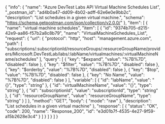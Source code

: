 {
  "info": {
    "name": "Azure DevTest Labs API Virtual Machine Schedules List",
    "_postman_id": "ad4b0a47-dd09-4b02-adff-62e6e0e9bb2c",
    "description": "List schedules in a given virtual machine.",
    "schema": "https://schema.getpostman.com/json/collection/v2.0.0/"
  },
  "item": [
    {
      "name": "virtual machine schedules",
      "item": [
        {
          "id": "9374b705-d215-42e9-aa86-f57b2a8c8b79",
          "name": "VirtualMachineSchedules_List",
          "request": {
            "url": {
              "protocol": "http",
              "host": "management.azure.com",
              "path": [
                "subscriptions/:subscriptionId/resourceGroups/:resourceGroupName/providers/Microsoft.DevTestLab/labs/:labName/virtualmachines/:virtualMachineName/schedules"
              ],
              "query": [
                {
                  "key": "$expand",
                  "value": "%7B%7D",
                  "disabled": false
                },
                {
                  "key": "$filter",
                  "value": "%7B%7D",
                  "disabled": false
                },
                {
                  "key": "$orderby",
                  "value": "%7B%7D",
                  "disabled": false
                },
                {
                  "key": "$top",
                  "value": "%7B%7D",
                  "disabled": false
                },
                {
                  "key": "No Name",
                  "value": "%7B%7D",
                  "disabled": false
                }
              ],
              "variable": [
                {
                  "id": "labName",
                  "value": "{}",
                  "type": "string"
                },
                {
                  "id": "virtualMachineName",
                  "value": "{}",
                  "type": "string"
                },
                {
                  "id": "subscriptionId",
                  "value": "subscriptionId",
                  "type": "string"
                },
                {
                  "id": "resourceGroupName",
                  "value": "resourceGroupName",
                  "type": "string"
                }
              ]
            },
            "method": "GET",
            "body": {
              "mode": "raw"
            },
            "description": "List schedules in a given virtual machine"
          },
          "response": [
            {
              "status": "OK",
              "code": 200,
              "name": "Response_200",
              "id": "e3d01b7f-4535-4e27-9f59-a15b2628e3c4"
            }
          ]
        }
      ]
    }
  ]
}